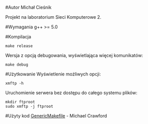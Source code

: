 #Autor
Michał Cieśnik

Projekt na laboratorium Sieci Komputerowe 2.

#Wymagania
g++ >= 5.0

#Kompilacja
```
make release
```
Wersja z opcją debugowania, wyświetlająca więcej komunikatów:
```
make debug
```

#Użytkowanie
Wyświetlenie możliwych opcji:
```
xmftp -h
```
Uruchomienie serwera bez dostępu do całego systemu plików:
```
mkdir ftproot
sudo xmftp -j ftproot
```

#Użyty kod
[GenericMakefile](https://github.com/mbcrawfo/GenericMakefile) - Michael Crawford
